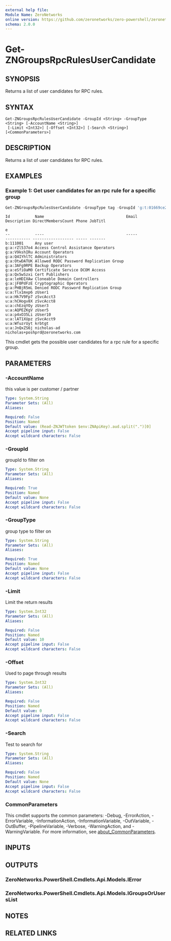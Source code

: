 ```yaml
---
external help file:
Module Name: ZeroNetworks
online version: https://github.com/zeronetworks/zero-powershell/zeronetworks/get-zngroupsrpcrulesusercandidate
schema: 2.0.0
---
```


# Get-ZNGroupsRpcRulesUserCandidate

## SYNOPSIS
Returns a list of user candidates for RPC rules.

## SYNTAX

```
Get-ZNGroupsRpcRulesUserCandidate -GroupId <String> -GroupType <String> [-AccountName <String>]
 [-Limit <Int32>] [-Offset <Int32>] [-Search <String>] [<CommonParameters>]
```

## DESCRIPTION
Returns a list of user candidates for RPC rules.

## EXAMPLES

### Example 1: Get user candidates for an rpc rule for a specific group
```powershell
Get-ZNGroupsRpcRulesUserCandidate -GroupType tag -GroupId 'g:t:01669ce2'        
```

```output
Id           Name                                    Email                             Description DirectMembersCount Phone JobTitl
                                                                                                                            e
--           ----                                    -----                             ----------- ------------------ ----- -------
b:111001     Any user                                                                                                              
g:a:rZl537o4 Access Control Assistance Operators                                                                                   
g:a:V9kshIRu Account Operators                                                                                                     
g:a:Q4IYhlTC Administrators                                                                                                        
g:a:OtwDATUK Allowed RODC Password Replication Group                                                                               
g:a:3AFg9RPE Backup Operators                                                                                                      
g:a:eSfiOaM0 Certificate Service DCOM Access                                                                                       
g:a:Qx5wSzxi Cert Publishers                                                                                                       
g:a:leHDIXAw Cloneable Domain Controllers                                                                                          
g:a:jF0PdFzE Cryptographic Operators                                                                                               
g:a:PHBjR5mL Denied RODC Password Replication Group                                                                                
u:a:Tlx1mxp6 zUser1                                                                                                                
u:a:Hk7V9Fp7 zSvcAcct3                                                                                                             
u:a:hCHogv8X zSvcAcct8                                                                                                             
u:a:chEzqYOy zUser3                                                                                                                
u:a:AQPEZKgV zUser5                                                                                                                
u:a:p4xO35Li zUser10                                                                                                               
u:a:lAT1XUpz zSvcAcct9                                                                                                             
u:a:WfuzrUyt krbtgt                                                                                                                
u:a:JnQxZS6j nicholas-ad                             nicholas+poshprd@zeronetworks.com      
```

This cmdlet gets the possible user candidates for a rpc rule for a specific group.

## PARAMETERS

### -AccountName
this value is per customer / partner

```yaml
Type: System.String
Parameter Sets: (All)
Aliases:

Required: False
Position: Named
Default value: (Read-ZNJWTtoken $env:ZNApiKey).aud.split(".")[0]
Accept pipeline input: False
Accept wildcard characters: False
```

### -GroupId
groupId to filter on

```yaml
Type: System.String
Parameter Sets: (All)
Aliases:

Required: True
Position: Named
Default value: None
Accept pipeline input: False
Accept wildcard characters: False
```

### -GroupType
group type to filter on

```yaml
Type: System.String
Parameter Sets: (All)
Aliases:

Required: True
Position: Named
Default value: None
Accept pipeline input: False
Accept wildcard characters: False
```

### -Limit
Limit the return results

```yaml
Type: System.Int32
Parameter Sets: (All)
Aliases:

Required: False
Position: Named
Default value: 10
Accept pipeline input: False
Accept wildcard characters: False
```

### -Offset
Used to page through results

```yaml
Type: System.Int32
Parameter Sets: (All)
Aliases:

Required: False
Position: Named
Default value: 0
Accept pipeline input: False
Accept wildcard characters: False
```

### -Search
Test to search for

```yaml
Type: System.String
Parameter Sets: (All)
Aliases:

Required: False
Position: Named
Default value: None
Accept pipeline input: False
Accept wildcard characters: False
```

### CommonParameters
This cmdlet supports the common parameters: -Debug, -ErrorAction, -ErrorVariable, -InformationAction, -InformationVariable, -OutVariable, -OutBuffer, -PipelineVariable, -Verbose, -WarningAction, and -WarningVariable. For more information, see [about_CommonParameters](http://go.microsoft.com/fwlink/?LinkID=113216).

## INPUTS

## OUTPUTS

### ZeroNetworks.PowerShell.Cmdlets.Api.Models.IError

### ZeroNetworks.PowerShell.Cmdlets.Api.Models.IGroupsOrUsersList

## NOTES

## RELATED LINKS

